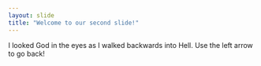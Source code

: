```yaml
---
layout: slide
title: "Welcome to our second slide!"
---
```

I looked God in the eyes as I walked backwards into Hell.
Use the left arrow to go back!
